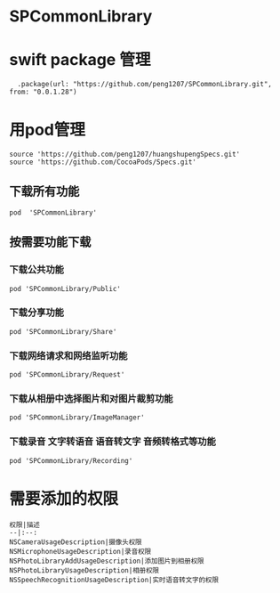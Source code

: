 # SPCommonLibrary

# swift package 管理
      .package(url: "https://github.com/peng1207/SPCommonLibrary.git", from: "0.0.1.28")

# 用pod管理
    source 'https://github.com/peng1207/huangshupengSpecs.git'
    source 'https://github.com/CocoaPods/Specs.git'
## 下载所有功能 
    pod  'SPCommonLibrary'
## 按需要功能下载
### 下载公共功能
    pod 'SPCommonLibrary/Public'
### 下载分享功能
    pod 'SPCommonLibrary/Share'
### 下载网络请求和网络监听功能
    pod 'SPCommonLibrary/Request'
### 下载从相册中选择图片和对图片裁剪功能
    pod 'SPCommonLibrary/ImageManager'
### 下载录音 文字转语音 语音转文字 音频转格式等功能
    pod 'SPCommonLibrary/Recording'

# 需要添加的权限
    权限|描述
    --|:--:
    NSCameraUsageDescription|摄像头权限
    NSMicrophoneUsageDescription|录音权限
    NSPhotoLibraryAddUsageDescription|添加图片到相册权限
    NSPhotoLibraryUsageDescription|相册权限
    NSSpeechRecognitionUsageDescription|实时语音转文字的权限
